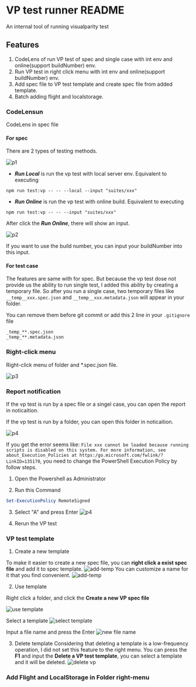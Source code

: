 # VP test runner README

An internal tool of running visualparity test

## Features

1. CodeLens of run VP test of spec and single case with int env and online(support buildNumber) env.
2. Run VP test in right click menu with int env and online(support buildNumber) env.
3. Add spec file to VP test template and create spec file from added template.
4. Batch adding flight and localstorage.

### CodeLensun

CodeLens in spec file

#### For spec

There are 2 types of testing methods.

![p1](https://cdn.statically.io/gh/a1245582339/image-hosting@master/微信图片_20231007083526.6lvbz5uknjo0.webp)

* ***Run Local*** is run the vp test with local server env. Equivalent to executing

```shell
npm run test:vp -- -- --local --input "suites/xxx"
```

* ***Run Online*** is run the vp test with online build. Equivalent to executing

```shell
npm run test:vp -- -- --input "suites/xxx"
```

After click the ***Run Online***, there will show an input.

![p2](https://cdn.statically.io/gh/a1245582339/image-hosting@master/20231006185635.4z2cu5cw9v40.webp)

If you want to use the build number, you can input your buildNumber into this input.

#### For test case

The features are same with for spec. But because the vp test dose not provide us the ability to run single test, I added this ability by creating a temporary file. So after you run a single case, two temporary files like ```__temp__xxx.spec.json``` and ```__temp__xxx.metadata.json``` will appear in your folder.

You can remove them before git commit or add this 2 line in your ```.gitignore``` file

```git
_temp_**.spec.json
_temp_**.metadata.json
```

### Right-click menu

Right-click menu of folder and *.spec.json file.

![p3](https://cdn.statically.io/gh/a1245582339/image-hosting@master/20231006133943.mm47r1otadc.webp)

### Report notification

If the vp test is run by a spec file or a singel case, you can open the report in noticaition.

If the vp test is run by a folder, you can open this folder in noticaition.

![p4](https://cdn.statically.io/gh/a1245582339/image-hosting@master/20231006185258.211w3rinpl1c.webp)

If you get the error seems like: `File xxx cannot be loaded because running scripts is disabled on this system. For more information, see about_Execution_Policies at https:/go.microsoft.com/fwlink/?LinkID=135170`, you need to change the PowerShell Execution Policy by follow steps.

1. Open the Powershell as Administrator

2. Run this Command

```ps1
Set-ExecutionPolicy RemoteSigned
```

3. Select "A" and press Enter
![p4](https://cdn.statically.io/gh/a1245582339/image-hosting@master/%E5%BE%AE%E4%BF%A1%E6%88%AA%E5%9B%BE_20231011161241.7qv7bzoihvc.webp)

4. Rerun the VP test

### VP test template
1. Create a new template

To make it easier to create a new spec file, you can **right click a exist spec file** and add it to spec template.
![add-temp](https://cdn.statically.io/gh/a1245582339/image-hosting@master/add-temp-left-menu.70d3d5ffib80.webp)
You can customize a name for it that you find convenient.
![add-temp](https://cdn.statically.io/gh/a1245582339/image-hosting@master/input-name.74sep2tcads0.webp)

2. Use template

Right click a folder, and click the **Create a new VP spec file**

![use template](https://cdn.statically.io/gh/a1245582339/image-hosting@master/QQ截图20231117172700.7guxh4xxgbs0.webp)

Select a template
![select template](https://cdn.statically.io/gh/a1245582339/image-hosting@master/select-a-template.in1reuya8nk.webp)

Input a file name and press the Enter
![new file name](https://cdn.statically.io/gh/a1245582339/image-hosting@master/input-new-file-name.6wsaw4dr3mo0.webp)

3. Delete template
Considering that deleting a template is a low-frequency operation, I did not set this feature to the right menu. You can press the **F1** and input the **Delete a VP test template**, you can select a template and it will be deleted.
![delete vp](https://cdn.statically.io/gh/a1245582339/image-hosting@master/delete-vp-temp.5yh9o1uxqb80.webp)

### Add Flight and LocalStorage in Folder right-menu
